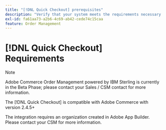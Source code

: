 ```yaml
---
title: "[!DNL Quick Checkout] prerequisites"
description: "Verify that your system meets the requirements necessary to use the [!DNL Quick Checkout]"
exl-id: fa61aa73-a2b6-4c69-ab42-cede74c15caa
feature: Order Management
---
```

# [!DNL Quick Checkout] Requirements
>[!NOTE]
>
> Adobe Commerce Order Management powered by IBM Sterling is currently in the Beta Phase; please contact your Sales / CSM contact for more information.

The [!DNL Quick Checkout] is compatible with Adobe Commerce with version 2.4.5+

The integration requires an organization created in Adobe App Builder. Please contact your CSM for more information. 




